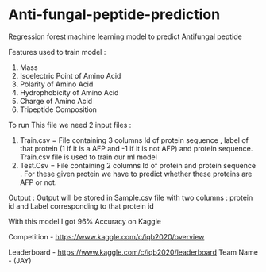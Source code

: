 # Anti-fungal-peptide-prediction

Regression forest machine learning model to predict Antifungal peptide 

Features used to train model :
1) Mass
2) Isoelectric Point of Amino Acid
3) Polarity of Amino Acid
4) Hydrophobicity of Amino Acid
5) Charge of Amino Acid
6) Tripeptide Composition

To run This file we need 2 input files :
1) Train.csv  = File containing 3 columns Id of protein sequence , label of that protein (1 if it is a AFP and -1 if it is not AFP) and protein sequence. Train.csv file is used to train our ml model
2) Test.Csv   = File containing 2 columns Id of protein and protein sequence . For these given protein we have to predict whether these proteins are AFP or not.

Output : Output will be stored in Sample.csv file with two columns : protein id and Label corresponding to that protein id

With this model I got 96% Accuracy on Kaggle

Competition - https://www.kaggle.com/c/iqb2020/overview

Leaderboard - https://www.kaggle.com/c/iqb2020/leaderboard     Team Name - (JAY)

